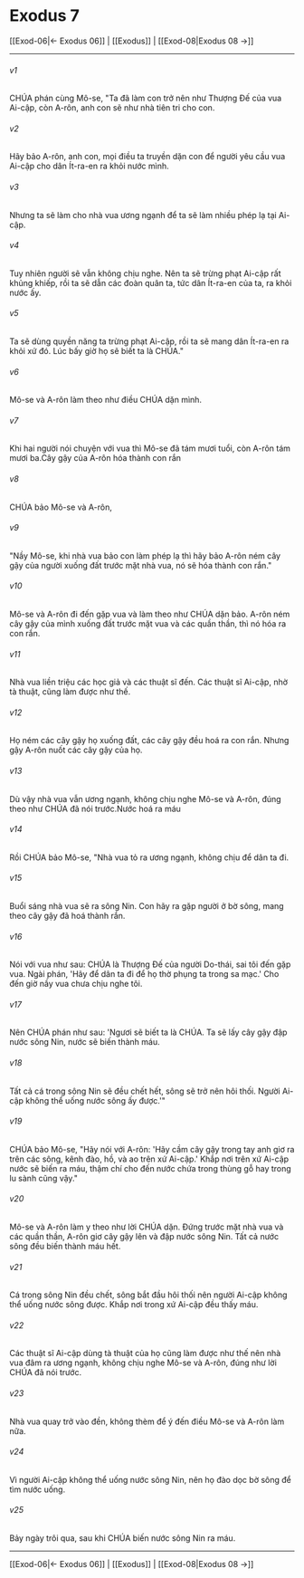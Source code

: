 # Exodus 7

[[Exod-06|← Exodus 06]] | [[Exodus]] | [[Exod-08|Exodus 08 →]]
***



###### v1 
CHÚA phán cùng Mô-se, "Ta đã làm con trở nên như Thượng Đế của vua Ai-cập, còn A-rôn, anh con sẽ như nhà tiên tri cho con. 

###### v2 
Hãy bảo A-rôn, anh con, mọi điều ta truyền dặn con để người yêu cầu vua Ai-cập cho dân Ít-ra-en ra khỏi nước mình. 

###### v3 
Nhưng ta sẽ làm cho nhà vua ương ngạnh để ta sẽ làm nhiều phép lạ tại Ai-cập. 

###### v4 
Tuy nhiên người sẽ vẫn không chịu nghe. Nên ta sẽ trừng phạt Ai-cập rất khủng khiếp, rồi ta sẽ dẫn các đoàn quân ta, tức dân Ít-ra-en của ta, ra khỏi nước ấy. 

###### v5 
Ta sẽ dùng quyền năng ta trừng phạt Ai-cập, rồi ta sẽ mang dân Ít-ra-en ra khỏi xứ đó. Lúc bấy giờ họ sẽ biết ta là CHÚA." 

###### v6 
Mô-se và A-rôn làm theo như điều CHÚA dặn mình. 

###### v7 
Khi hai người nói chuyện với vua thì Mô-se đã tám mươi tuổi, còn A-rôn tám mươi ba.Cây gậy của A-rôn hóa thành con rắn 

###### v8 
CHÚA bảo Mô-se và A-rôn, 

###### v9 
"Nầy Mô-se, khi nhà vua bảo con làm phép lạ thì hãy bảo A-rôn ném cây gậy của người xuống đất trước mặt nhà vua, nó sẽ hóa thành con rắn." 

###### v10 
Mô-se và A-rôn đi đến gặp vua và làm theo như CHÚA dặn bảo. A-rôn ném cây gậy của mình xuống đất trước mặt vua và các quần thần, thì nó hóa ra con rắn. 

###### v11 
Nhà vua liền triệu các học giả và các thuật sĩ đến. Các thuật sĩ Ai-cập, nhờ tà thuật, cũng làm được như thế. 

###### v12 
Họ ném các cây gậy họ xuống đất, các cây gậy đều hoá ra con rắn. Nhưng gậy A-rôn nuốt các cây gậy của họ. 

###### v13 
Dù vậy nhà vua vẫn ương ngạnh, không chịu nghe Mô-se và A-rôn, đúng theo như CHÚA đã nói trước.Nước hoá ra máu 

###### v14 
Rồi CHÚA bảo Mô-se, "Nhà vua tỏ ra ương ngạnh, không chịu để dân ta đi. 

###### v15 
Buổi sáng nhà vua sẽ ra sông Nin. Con hãy ra gặp người ở bờ sông, mang theo cây gậy đã hoá thành rắn. 

###### v16 
Nói với vua như sau: CHÚA là Thượng Đế của người Do-thái, sai tôi đến gặp vua. Ngài phán, 'Hãy để dân ta đi để họ thờ phụng ta trong sa mạc.' Cho đến giờ nầy vua chưa chịu nghe tôi. 

###### v17 
Nên CHÚA phán như sau: 'Ngươi sẽ biết ta là CHÚA. Ta sẽ lấy cây gậy đập nước sông Nin, nước sẽ biến thành máu. 

###### v18 
Tất cả cá trong sông Nin sẽ đều chết hết, sông sẽ trở nên hôi thối. Người Ai-cập không thể uống nước sông ấy được.'" 

###### v19 
CHÚA bảo Mô-se, "Hãy nói với A-rôn: 'Hãy cầm cây gậy trong tay anh giơ ra trên các sông, kênh đào, hồ, và ao trên xứ Ai-cập.' Khắp nơi trên xứ Ai-cập nước sẽ biến ra máu, thậm chí cho đến nước chứa trong thùng gỗ hay trong lu sành cũng vậy." 

###### v20 
Mô-se và A-rôn làm y theo như lời CHÚA dặn. Đứng trước mặt nhà vua và các quần thần, A-rôn giơ cây gậy lên và đập nước sông Nin. Tất cả nước sông đều biến thành máu hết. 

###### v21 
Cá trong sông Nin đều chết, sông bắt đầu hôi thối nên người Ai-cập không thể uống nước sông được. Khắp nơi trong xứ Ai-cập đều thấy máu. 

###### v22 
Các thuật sĩ Ai-cập dùng tà thuật của họ cũng làm được như thế nên nhà vua đâm ra ương ngạnh, không chịu nghe Mô-se và A-rôn, đúng như lời CHÚA đã nói trước. 

###### v23 
Nhà vua quay trở vào đền, không thèm để ý đến điều Mô-se và A-rôn làm nữa. 

###### v24 
Vì người Ai-cập không thể uống nước sông Nin, nên họ đào dọc bờ sông để tìm nước uống. 

###### v25 
Bảy ngày trôi qua, sau khi CHÚA biến nước sông Nin ra máu.

***
[[Exod-06|← Exodus 06]] | [[Exodus]] | [[Exod-08|Exodus 08 →]]
